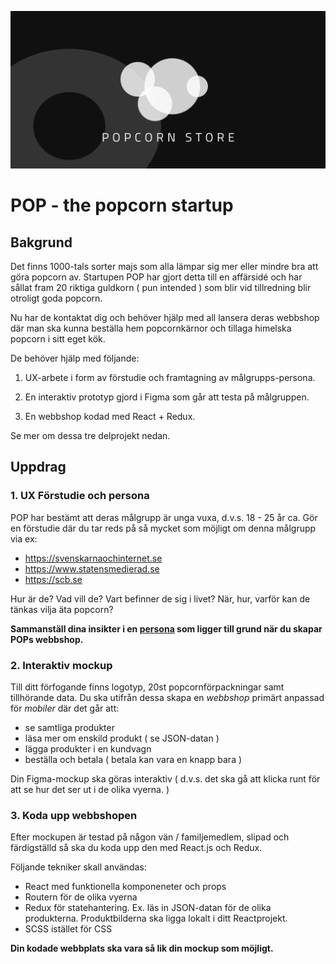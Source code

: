 ![poster](./poster.png)
# POP - the popcorn startup

## Bakgrund
Det finns 1000-tals sorter majs som alla lämpar sig mer eller mindre bra att göra popcorn av. Startupen POP har gjort detta till en affärsidé och har sållat fram 20 riktiga guldkorn ( pun intended ) som blir vid tillredning blir otroligt goda popcorn.

Nu har de kontaktat dig och behöver hjälp med all lansera deras webbshop där man ska kunna beställa hem popcornkärnor och tillaga himelska popcorn i sitt eget kök.

De behöver hjälp med följande:

1. UX-arbete i form av förstudie och framtagning av målgrupps-persona.

2. En interaktiv prototyp gjord i Figma som går att testa på målgruppen.

3. En webbshop kodad med React + Redux.

Se mer om dessa tre delprojekt nedan.

## Uppdrag

### 1. UX Förstudie och persona
POP har bestämt att deras målgrupp är unga vuxa, d.v.s. 18 - 25 år ca. Gör en förstudie där du tar reds på så mycket som möjligt om denna målgrupp via ex:

- https://svenskarnaochinternet.se
- https://www.statensmedierad.se
- https://scb.se

Hur är de? Vad vill de? Vart befinner de sig i livet? När, hur, varför kan de tänkas vilja äta popcorn?

**Sammanställ dina insikter i en [persona](https://www.youtube.com/watch?v=DvV7ZcRVQ4g) som ligger till grund när du skapar POPs webbshop.**


### 2. Interaktiv mockup
Till ditt förfogande finns logotyp, 20st popcornförpackningar samt tillhörande data.
Du ska utifrån dessa skapa en *webbshop* primärt anpassad för *mobiler* där det går att:

- se samtliga produkter
- läsa mer om enskild produkt ( se JSON-datan )
- lägga produkter i en kundvagn
- beställa och betala ( betala kan vara en knapp bara )

Din Figma-mockup ska göras interaktiv ( d.v.s. det ska gå att klicka runt för att se hur det ser ut i de olika vyerna. )

### 3. Koda upp webbshopen
Efter mockupen är testad på någon vän / familjemedlem, slipad och färdigställd så ska du koda upp den med React.js och Redux.

Följande tekniker skall användas:

- React med funktionella komponeneter och props
- Routern för de olika vyerna
- Redux för statehantering. Ex. läs in JSON-datan för de olika produkterna. Produktbilderna ska ligga lokalt i ditt Reactprojekt.
- SCSS istället för CSS

**Din kodade webbplats ska vara så lik din mockup som möjligt.**


